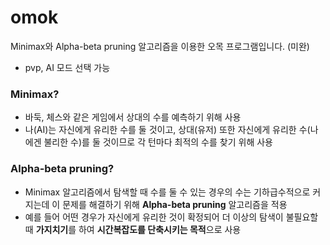 # omok

Minimax와 Alpha-beta pruning 알고리즘을 이용한 오목 프로그램입니다. (미완)

- pvp, AI 모드 선택 가능

### Minimax?
- 바둑, 체스와 같은 게임에서 상대의 수를 예측하기 위해 사용
-   나(AI)는 자신에게 유리한 수를 둘 것이고, 상대(유저) 또한 자신에게 유리한 수(나에겐 불리한 수)를 둘 것이므로 각 턴마다 최적의 수를 찾기 위해 사용

### Alpha-beta pruning?
- Minimax 알고리즘에서 탐색할 때 수를 둘 수 있는 경우의 수는 기하급수적으로 커지는데 이 문제를 해결하기 위해 **Alpha-beta pruning** 알고리즘을 적용
- 예를 들어 어떤 경우가 자신에게 유리한 것이 확정되어 더 이상의 탐색이 불필요할 때 **가지치기**를 하여 **시간복잡도를 단축시키는 목적**으로 사용
  




